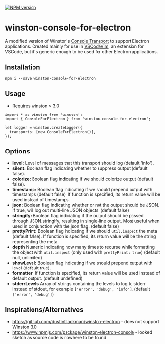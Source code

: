 [![NPM version](https://badge.fury.io/js/winston-console-for-electron.svg)](https://badge.fury.io/js/winston-console-for-electron)

# winston-console-for-electron

A modified version of Winston's [Console Transport](https://github.com/winstonjs/winston/blob/master/docs/transports.md#console-transport) to support Electron applications. Created mainly for use in [VSCodeVim](https://github.com/vscodevim/vim), an extension for VSCode, but it's generic enough to be used for other Electron applications.

## Installation

```
npm i --save winston-console-for-electron
```

## Usage

* Requires winston > 3.0

```
import * as winston from 'winston';
import { ConsoleForElectron } from 'winston-console-for-electron';

let logger = winston.createLogger({
  transports: [new ConsoleForElectron()],
});
```

## Options

* __level:__ Level of messages that this transport should log (default 'info').
* __silent:__ Boolean flag indicating whether to suppress output (default false).
* __colorize:__ Boolean flag indicating if we should colorize output (default false).
* __timestamp:__ Boolean flag indicating if we should prepend output with timestamps (default false). If function is specified, its return value will be used instead of timestamps.
* __json:__ Boolean flag indicating whether or not the output should be JSON. If true, will log out multi-line JSON objects. (default false)
* __stringify:__ Boolean flag indiciating if the output should be passed through JSON.stringify, resulting in single-line output. Most useful when used in conjunction with the json flag. (default false)
* __prettyPrint:__ Boolean flag indicating if we should `util.inspect` the meta (default false). If function is specified, its return value will be the string representing the meta.
* __depth__ Numeric indicating how many times to recurse while formatting the object with `util.inspect` (only used with `prettyPrint: true`) (default null, unlimited)
* __showLevel:__ Boolean flag indicating if we should prepend output with level (default true).
* __formatter:__ If function is specified, its return value will be used instead of default output. (default undefined)
* __stderrLevels__ Array of strings containing the levels to log to stderr instead of stdout, for example `['error', 'debug', 'info']`. (default `['error', 'debug']`)

## Inspirations/Alternatives

* https://github.com/dustinblackman/winston-electron - does not support Winston 3.0
* https://www.npmjs.com/package/winston-electron-console - looked sketch as source code is nowhere to be found